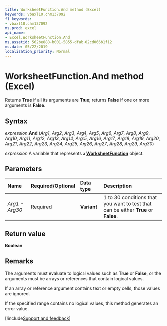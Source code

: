 ```yaml
---
title: WorksheetFunction.And method (Excel)
keywords: vbaxl10.chm137092
f1_keywords:
- vbaxl10.chm137092
ms.prod: excel
api_name:
- Excel.WorksheetFunction.And
ms.assetid: 562be888-b001-5855-dfab-02cd066b1f12
ms.date: 05/22/2019
localization_priority: Normal
---
```



# WorksheetFunction.And method (Excel)

Returns **True** if all its arguments are **True**; returns **False** if one or more arguments is **False**.


## Syntax

_expression_.**And** (_Arg1_, _Arg2_, _Arg3_, _Arg4_, _Arg5_, _Arg6_, _Arg7_, _Arg8_, _Arg9_, _Arg10_, _Arg11_, _Arg12_, _Arg13_, _Arg14_, _Arg15_, _Arg16_, _Arg17_, _Arg18_, _Arg19_, _Arg20_, _Arg21_, _Arg22_, _Arg23_, _Arg24_, _Arg25_, _Arg26_, _Arg27_, _Arg28_, _Arg29_, _Arg30_)

_expression_ A variable that represents a **[WorksheetFunction](Excel.WorksheetFunction.md)** object.


## Parameters

|Name|Required/Optional|Data type|Description|
|:-----|:-----|:-----|:-----|
| _Arg1 - Arg30_|Required| **Variant**|1 to 30 conditions that you want to test that can be either **True** or **False**.|

## Return value

**Boolean**


## Remarks

The arguments must evaluate to logical values such as **True** or **False**, or the arguments must be arrays or references that contain logical values.
    
If an array or reference argument contains text or empty cells, those values are ignored.
    
If the specified range contains no logical values, this method generates an error value.
    


[!include[Support and feedback](~/includes/feedback-boilerplate.md)]